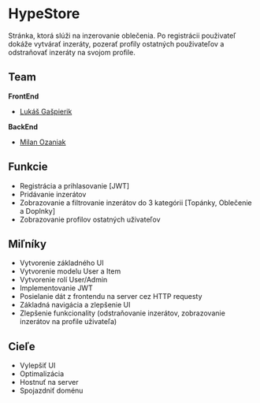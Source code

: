 # HypeStore
Stránka, ktorá slúži na inzerovanie oblečenia. Po registrácii použivateľ dokáže vytvárať inzeráty, pozerať profily ostatných použivateľov a odstraňovať inzeráty na svojom profile.

## Team

**FrontEnd**
- [Lukáš Gašpierik](https://github.com/LukasGaspierik "Lukáš Gašpierik")

**BackEnd**
- [Milan Ozaniak](https://github.com/MilanOzaniak "Milan Ozaniak")

## Funkcie
- Registrácia a prihlasovanie [JWT]
- Pridávanie inzerátov
- Zobrazovanie a filtrovanie inzerátov do 3 kategórii [Topánky, Oblečenie a Doplnky]
- Zobrazovanie profilov ostatných uživateľov

## Miľníky
- Vytvorenie základného UI
- Vytvorenie modelu User a Item
- Vytvorenie rolí User/Admin
- Implementovanie JWT
- Posielanie dát z frontendu na server cez HTTP requesty
- Základná navigácia a zlepšenie UI
- Zlepšenie funkcionality (odstraňovanie inzerátov, zobrazovanie inzerátov na profile uživateľa)

## Cieľe
- Vylepšiť UI
- Optimalizácia
- Hostnuť na server
- Spojazdniť doménu
